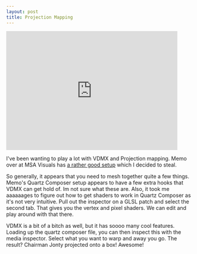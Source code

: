 ```yaml
--- 
layout: post
title: Projection Mapping
---
```


<iframe title="YouTube video player" class="youtube-player" type="text/html" width="460" height="320" src="https://www.youtube.com/embed/uES0HfGAqCc" frameborder="0" allowFullScreen></iframe>


I've been wanting to play a lot with VDMX and Projection mapping. Memo over at MSA Visuals has <a href="http://memo.tv/projection_mapping_quad_warping_with_quartz_composer_vdmx">a rather good setup</a> which I decided to steal.


So generally, it appears that you need to mesh together quite a few things. Memo's Quartz Composer setup appears to have a few extra hooks that VDMX can get hold of. Im not sure what these are. Also, it took me aaaaaages to figure out how to get shaders to work in Quartz Composer as it's not very intuitive. Pull out the inspector on a GLSL patch and select the second tab. That gives you the vertex and pixel shaders. We can edit and play around with that there.


VDMX is a bit of a bitch as well, but it has soooo many cool features. Loading up the quartz composer file, you can then inspect this with the media inspector. Select what you want to warp and away you go. The result? Chairman Jonty projected onto a box! Awesome!
